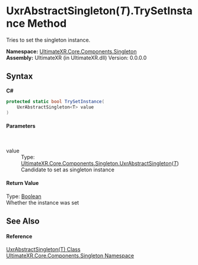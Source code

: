 # UxrAbstractSingleton(*T*).TrySetInstance Method 
 

Tries to set the singleton instance.

**Namespace:**&nbsp;<a href="N_UltimateXR_Core_Components_Singleton">UltimateXR.Core.Components.Singleton</a><br />**Assembly:**&nbsp;UltimateXR (in UltimateXR.dll) Version: 0.0.0.0

## Syntax

**C#**<br />
``` C#
protected static bool TrySetInstance(
	UxrAbstractSingleton<T> value
)
```


#### Parameters
&nbsp;<dl><dt>value</dt><dd>Type: <a href="T_UltimateXR_Core_Components_Singleton_UxrAbstractSingleton_1">UltimateXR.Core.Components.Singleton.UxrAbstractSingleton</a>(<a href="T_UltimateXR_Core_Components_Singleton_UxrAbstractSingleton_1">*T*</a>)<br />Candidate to set as singleton instance</dd></dl>

#### Return Value
Type: <a href="https://docs.microsoft.com/dotnet/api/system.boolean" target="_blank" rel="noopener noreferrer">Boolean</a><br />Whether the instance was set

## See Also


#### Reference
<a href="T_UltimateXR_Core_Components_Singleton_UxrAbstractSingleton_1">UxrAbstractSingleton(T) Class</a><br /><a href="N_UltimateXR_Core_Components_Singleton">UltimateXR.Core.Components.Singleton Namespace</a><br />